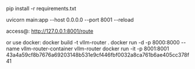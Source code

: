 pip install -r requirements.txt

uvicorn main:app --host 0.0.0.0 --port 8001 --reload

access@: http://127.0.0.1:8001/route

or use docker:
docker build -t vllm-router .
docker run -d -p 8000:8000 --name vllm-router-container vllm-router
docker run -it -p 8001:8001 43a4a59cf8b7676a69203148b531e9cf446fbf0032a8ca761b6ae405cc378f41
